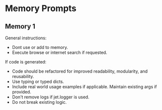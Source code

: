 # Memory Prompts

## Memory 1

General instructions:

- Dont use or add to memory.
- Execute browse or internet search if requested.

If code is generated:

- Code should be refactored for improved readability, modularity, and reusability.
- Use typing or typed dicts.
- Include real world usage examples if applicable. Maintain existing args if provided.
- Don't remove logs if jet.logger is used.
- Do not break existing logic.

